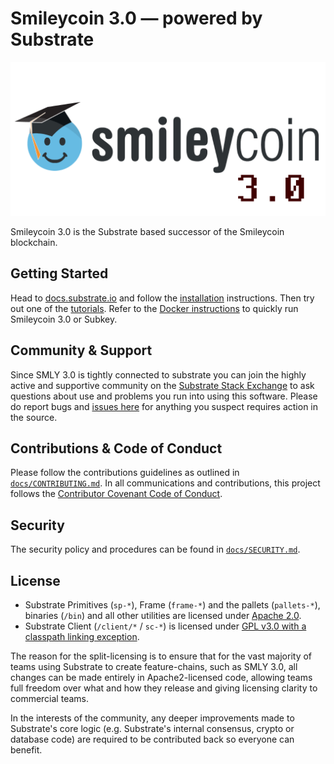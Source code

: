 # Smileycoin 3.0 — powered by Substrate 

<p align="center">
  <img src="/docs/media/smile.png">
</p>

Smileycoin 3.0 is the Substrate based successor of the Smileycoin blockchain.

## Getting Started
Head to [docs.substrate.io](https://docs.substrate.io) and follow the [installation](https://docs.substrate.io/install/) instructions.
Then try out one of the [tutorials](https://docs.substrate.io/tutorials/).
Refer to the [Docker instructions](./docker/README.md) to quickly run Smileycoin 3.0 or Subkey.

## Community & Support

Since SMLY 3.0 is tightly connected to substrate you can join the highly active and supportive community on the 
[Substrate Stack Exchange](https://substrate.stackexchange.com/) to ask questions about use and problems you run into using
this software. Please do report bugs and [issues here](https://github.com/paritytech/substrate/issues) for anything you suspect requires action in the source. 

## Contributions & Code of Conduct

Please follow the contributions guidelines as outlined in [`docs/CONTRIBUTING.md`](docs/CONTRIBUTING.md).
In all communications and contributions, this project follows the [Contributor Covenant Code of Conduct](docs/CODE_OF_CONDUCT.md).

## Security

The security policy and procedures can be found in [`docs/SECURITY.md`](docs/SECURITY.md).

## License

- Substrate Primitives (`sp-*`), Frame (`frame-*`) and the pallets (`pallets-*`), binaries (`/bin`) and all other utilities are licensed under [Apache 2.0](LICENSE-APACHE2).
- Substrate Client (`/client/*` / `sc-*`) is licensed under [GPL v3.0 with a classpath linking exception](LICENSE-GPL3).

The reason for the split-licensing is to ensure that for the vast majority of teams using Substrate to create feature-chains, such as SMLY 3.0, all changes can be made entirely in Apache2-licensed code, allowing teams full freedom over what and how they release and giving licensing clarity to commercial teams.

In the interests of the community, any deeper improvements made to Substrate's core logic (e.g. Substrate's internal consensus, crypto or database code) are required to be contributed back so everyone can benefit.
